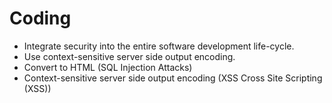 # Coding

* Integrate security into the entire software development life-cycle.
* Use context-sensitive server side output encoding.
* Convert to HTML (SQL Injection Attacks)
* Context-sensitive server side output encoding (XSS Cross Site Scripting (XSS))